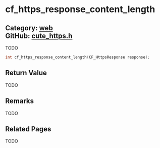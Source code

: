 [](../header.md ':include')

# cf_https_response_content_length

Category: [web](/api_reference?id=web)  
GitHub: [cute_https.h](https://github.com/RandyGaul/cute_framework/blob/master/include/cute_https.h)  
---

TODO

```cpp
int cf_https_response_content_length(CF_HttpsResponse response);
```

## Return Value

TODO

## Remarks

TODO

## Related Pages

TODO  
